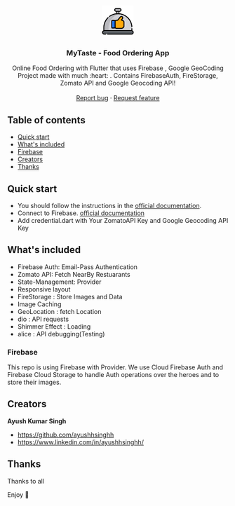 <p align="center">
  <a href="https://hashtraces.com/">
    <img src="https://github.com/ayushhsinghh/FoodOrderingApp/blob/main/assets/icon.png" alt="Logo" width=72 height=72>
  </a>

  <h3 align="center">MyTaste - Food Ordering App</h3>

  <p align="center">
    Online Food Ordering with Flutter that uses Firebase , Google GeoCoding
    <br>
    Project made with much  :heart: . Contains FirebaseAuth, FireStorage, Zomato API and Google Geocoding API!
    <br>
    <br>
    <a href="https://github.com/ayushhsinghh/FoodOrderingApp/issues">Report bug</a>
    ·
    <a href="https://github.com/ayushhsinghh/FoodOrderingApp/issues">Request feature</a>
  </p>
</p>

## Table of contents

- [Quick start](#quick-start)
- [What's included](#whats-included)
- [Firebase](#Firebase)
- [Creators](#creators)
- [Thanks](#thanks)

## Quick start

 - You should follow the instructions in the [official documentation](https://flutter.io/docs/get-started/install).
 - Connect to Firebase. [official documentation](https://firebase.flutter.dev/docs/overview)
 - Add credential.dart with Your ZomatoAPI Key and Google Geocoding API Key



## What's included

* Firebase Auth: Email-Pass Authentication
* Zomato API: Fetch NearBy Restuarants
* State-Management: Provider
* Responsive layout
* FireStorage : Store Images and Data
* Image Caching
* GeoLocation : fetch Location 
* dio : API requests
* Shimmer Effect : Loading
* alice : API debugging(Testing)

### Firebase

This repo is using Firebase with Provider. We use Cloud Firebase Auth and Firebase Cloud Storage to handle Auth operations over the heroes and to store their images.


## Creators

**Ayush Kumar Singh**

- <https://github.com/ayushhsinghh>
- <https://www.linkedin.com/in/ayushhsinghh/>

## Thanks

Thanks to all


Enjoy :metal:
